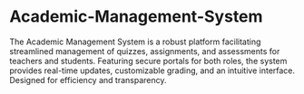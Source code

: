 # Academic-Management-System
The Academic Management System is a robust platform facilitating streamlined management of quizzes, assignments, and assessments for teachers and students. Featuring secure portals for both roles, the system provides real-time updates, customizable grading, and an intuitive interface. Designed for efficiency and transparency.
